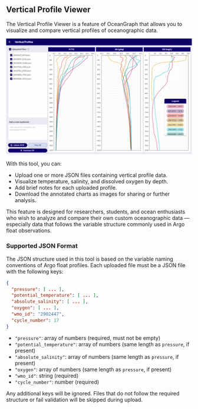 ## Vertical Profile Viewer

The Vertical Profile Viewer is a feature of OceanGraph that allows you to visualize and compare vertical profiles of oceanographic data.

![Vertical Profiles](../../../imgs/vertical_profiles.png)

With this tool, you can:

- Upload one or more JSON files containing vertical profile data.
- Visualize temperature, salinity, and dissolved oxygen by depth.
- Add brief notes for each uploaded profile.
- Download the annotated charts as images for sharing or further analysis.

This feature is designed for researchers, students, and ocean enthusiasts who wish to analyze and compare their own custom oceanographic data — especially data that follows the variable structure commonly used in Argo float observations.

### Supported JSON Format

The JSON structure used in this tool is based on the variable naming conventions of Argo float profiles. Each uploaded file must be a JSON file with the following keys:

```json
{
  "pressure": [ ... ],
  "potential_temperature": [ ... ],
  "absolute_salinity": [ ... ],
  "oxygen": [ ... ],
  "wmo_id": "2902447",
  "cycle_number": 17
}
```

- `"pressure"`: array of numbers (required, must not be empty)
- `"potential_temperature"`: array of numbers (same length as `pressure`, if present)
- `"absolute_salinity"`: array of numbers (same length as `pressure`, if present)
- `"oxygen"`: array of numbers (same length as `pressure`, if present)
- `"wmo_id"`: string (required)
- `"cycle_number"`: number (required)

Any additional keys will be ignored. Files that do not follow the required structure or fail validation will be skipped during upload.
